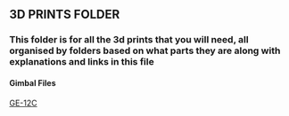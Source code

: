 ## 3D PRINTS FOLDER

### This folder is for all the 3d prints that you will need, all organised by folders based on what parts they are along with explanations and links in this file



#### Gimbal Files
[GE-12C](https://github.com/harrinator-yxz/DIY-3d-printed-HOTAS-joystick/edit/main/3D%20Prints/README.md#:~:text=Gimbal-,GE%2D12C.stl,-README.md)




